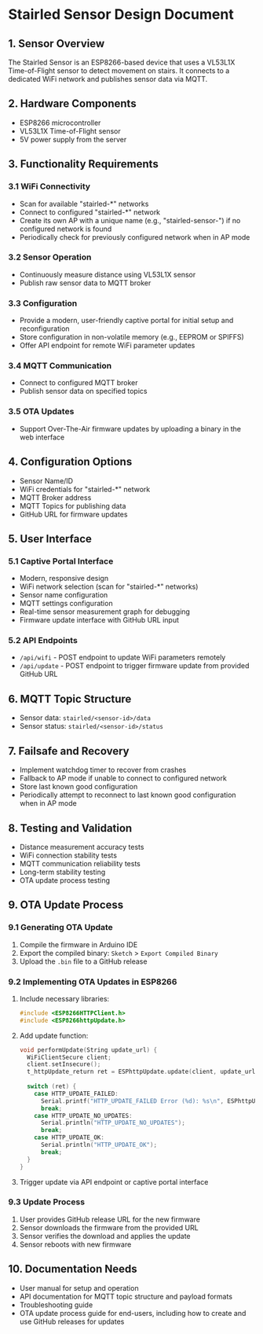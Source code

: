# Stairled Sensor Design Document

## 1. Sensor Overview

The Stairled Sensor is an ESP8266-based device that uses a VL53L1X Time-of-Flight sensor to detect movement on stairs. It connects to a dedicated WiFi network and publishes sensor data via MQTT.

## 2. Hardware Components

- ESP8266 microcontroller
- VL53L1X Time-of-Flight sensor
- 5V power supply from the server

## 3. Functionality Requirements

### 3.1 WiFi Connectivity
- Scan for available "stairled-*" networks
- Connect to configured "stairled-*" network
- Create its own AP with a unique name (e.g., "stairled-sensor-<uniqid>") if no configured network is found
- Periodically check for previously configured network when in AP mode

### 3.2 Sensor Operation
- Continuously measure distance using VL53L1X sensor
- Publish raw sensor data to MQTT broker

### 3.3 Configuration
- Provide a modern, user-friendly captive portal for initial setup and reconfiguration
- Store configuration in non-volatile memory (e.g., EEPROM or SPIFFS)
- Offer API endpoint for remote WiFi parameter updates

### 3.4 MQTT Communication
- Connect to configured MQTT broker
- Publish sensor data on specified topics

### 3.5 OTA Updates
- Support Over-The-Air firmware updates by uploading a binary in the web interface

## 4. Configuration Options

- Sensor Name/ID
- WiFi credentials for "stairled-*" network
- MQTT Broker address
- MQTT Topics for publishing data
- GitHub URL for firmware updates

## 5. User Interface

### 5.1 Captive Portal Interface
- Modern, responsive design
- WiFi network selection (scan for "stairled-*" networks)
- Sensor name configuration
- MQTT settings configuration
- Real-time sensor measurement graph for debugging
- Firmware update interface with GitHub URL input

### 5.2 API Endpoints
- `/api/wifi` - POST endpoint to update WiFi parameters remotely
- `/api/update` - POST endpoint to trigger firmware update from provided GitHub URL

## 6. MQTT Topic Structure

- Sensor data: `stairled/<sensor-id>/data`
- Sensor status: `stairled/<sensor-id>/status`

## 7. Failsafe and Recovery

- Implement watchdog timer to recover from crashes
- Fallback to AP mode if unable to connect to configured network
- Store last known good configuration
- Periodically attempt to reconnect to last known good configuration when in AP mode

## 8. Testing and Validation

- Distance measurement accuracy tests
- WiFi connection stability tests
- MQTT communication reliability tests
- Long-term stability testing
- OTA update process testing

## 9. OTA Update Process

### 9.1 Generating OTA Update

1. Compile the firmware in Arduino IDE
2. Export the compiled binary: `Sketch` > `Export Compiled Binary`
3. Upload the `.bin` file to a GitHub release

### 9.2 Implementing OTA Updates in ESP8266

1. Include necessary libraries:
   ```cpp
   #include <ESP8266HTTPClient.h>
   #include <ESP8266httpUpdate.h>
   ```

2. Add update function:
   ```cpp
   void performUpdate(String update_url) {
     WiFiClientSecure client;
     client.setInsecure();
     t_httpUpdate_return ret = ESPhttpUpdate.update(client, update_url);
     
     switch (ret) {
       case HTTP_UPDATE_FAILED:
         Serial.printf("HTTP_UPDATE_FAILED Error (%d): %s\n", ESPhttpUpdate.getLastError(), ESPhttpUpdate.getLastErrorString().c_str());
         break;
       case HTTP_UPDATE_NO_UPDATES:
         Serial.println("HTTP_UPDATE_NO_UPDATES");
         break;
       case HTTP_UPDATE_OK:
         Serial.println("HTTP_UPDATE_OK");
         break;
     }
   }
   ```

3. Trigger update via API endpoint or captive portal interface

### 9.3 Update Process

1. User provides GitHub release URL for the new firmware
2. Sensor downloads the firmware from the provided URL
3. Sensor verifies the download and applies the update
4. Sensor reboots with new firmware

## 10. Documentation Needs

- User manual for setup and operation
- API documentation for MQTT topic structure and payload formats
- Troubleshooting guide
- OTA update process guide for end-users, including how to create and use GitHub releases for updates